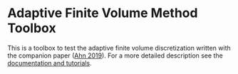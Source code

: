 # Adaptive Finite Volume Method Toolbox

This is a toolbox to test the adaptive finite volume discretization written with the companion paper ([Ahn 2019](https://sehyoun.com/adaptive_finite_volume/zrefs.html#ahn2018adaptive)). For a more detailed description see the [documentation and tutorials](https://sehyoun.com/adaptive_finite_volume).

